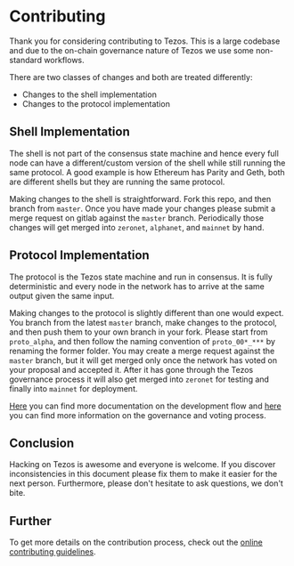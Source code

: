 # Contributing

Thank you for considering contributing to Tezos. This is a large codebase and
due to the on-chain governance nature of Tezos we use some non-standard
workflows.

There are two classes of changes and both are treated differently:
* Changes to the shell implementation
* Changes to the protocol implementation

## Shell Implementation
The shell is not part of the consensus state machine and hence every full node
can have a different/custom version of the shell while still running the same
protocol. A good example is how Ethereum has Parity and Geth, both are different
shells but they are running the same protocol. 

Making changes to the shell is straightforward. Fork this repo, and then branch
from `master`. Once you have made your changes please submit a merge request on
gitlab against the `master` branch. Periodically those changes will get merged
into `zeronet`, `alphanet`, and `mainnet` by hand.

## Protocol Implementation
The protocol is the Tezos state machine and run in consensus. It is fully
deterministic and every node in the network has to arrive at the same output
given the same input. 

Making changes to the protocol is slightly different than one would expect. You
branch from the latest `master` branch, make changes to the protocol, and then
push them to your own branch in your fork. Please start from `proto_alpha`, and
then follow the naming convention of `proto_00*_***` by renaming the former
folder. You may create a merge request against the `master` branch, but it will
get merged only once the network has voted on your proposal and accepted it.
After it has gone through the Tezos governance process it will also get merged
into `zeronet` for testing and finally into `mainnet` for deployment.

[Here](http://tezos.gitlab.io/master/introduction/contributing.html) you can 
find more documentation on the development flow and [here](http://tezos.gitlab.io/master/whitedoc/voting.html)
you can find more information on the governance and voting process.

## Conclusion
Hacking on Tezos is awesome and everyone is welcome. If you discover
inconsistencies in this document please fix them to make it easier for the next
person. Furthermore, please don't hesitate to ask questions, we don't bite.

## Further
To get more details on the contribution process, check out the
[online contributing guidelines](http://tezos.gitlab.io/master/introduction/contributing.html).
